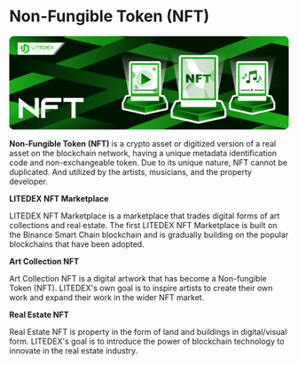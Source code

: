 # Non-Fungible Token (NFT)

![](<../.gitbook/assets/18. NFT.svg>)

**Non-Fungible Token (NFT)** is a crypto asset or digitized version of a real asset on the blockchain network, having a unique metadata identification code and non-exchangeable token. Due to its unique nature, NFT cannot be duplicated. And utilized by the artists, musicians, and the property developer.

**LITEDEX NFT Marketplace**

LITEDEX NFT Marketplace is a marketplace that trades digital forms of art collections and real estate. The first LITEDEX NFT Marketplace is built on the Binance Smart Chain blockchain and is gradually building on the popular blockchains that have been adopted.

**Art Collection NFT**

Art Collection NFT is a digital artwork that has become a Non-fungible Token (NFT). LITEDEX's own goal is to inspire artists to create their own work and expand their work in the wider NFT market.

**Real Estate NFT**

Real Estate NFT is property in the form of land and buildings in digital/visual form. LITEDEX's goal is to introduce the power of blockchain technology to innovate in the real estate industry.
